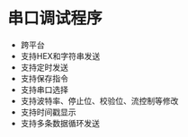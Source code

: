 # 串口调试程序
- 跨平台
- 支持HEX和字符串发送
- 支持定时发送
- 支持保存指令
- 支持串口选择
- 支持波特率、停止位、校验位、流控制等修改
- 支持时间戳显示
- 支持多条数据循环发送